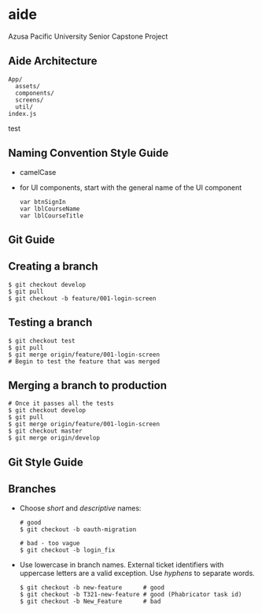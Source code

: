 # aide
Azusa Pacific University Senior Capstone Project
## Aide Architecture
  ```shell
  App/
    assets/
	components/
	screens/
	util/
  index.js
  ```

test

## Naming Convention Style Guide
* camelCase
* for UI components, start with the general name of the UI component
  
  ```shell
  var btnSignIn
  var lblCourseName
  var lblCourseTitle
  ```

## Git Guide
## Creating a branch
  ```shell
  $ git checkout develop
  $ git pull
  $ git checkout -b feature/001-login-screen
  ```

## Testing a branch
  ```shell
  $ git checkout test
  $ git pull
  $ git merge origin/feature/001-login-screen
  # Begin to test the feature that was merged
  ```
  
## Merging a branch to production
  ```shell
  # Once it passes all the tests
  $ git checkout develop
  $ git pull
  $ git merge origin/feature/001-login-screen
  $ git checkout master
  $ git merge origin/develop
  ```

## Git Style Guide
## Branches

* Choose *short* and *descriptive* names:

  ```shell
  # good
  $ git checkout -b oauth-migration

  # bad - too vague
  $ git checkout -b login_fix
  ```

* Use lowercase in branch names. External ticket identifiers with uppercase
  letters are a valid exception. Use *hyphens* to separate words.

  ```shell
  $ git checkout -b new-feature      # good
  $ git checkout -b T321-new-feature # good (Phabricator task id)
  $ git checkout -b New_Feature      # bad
  ```
